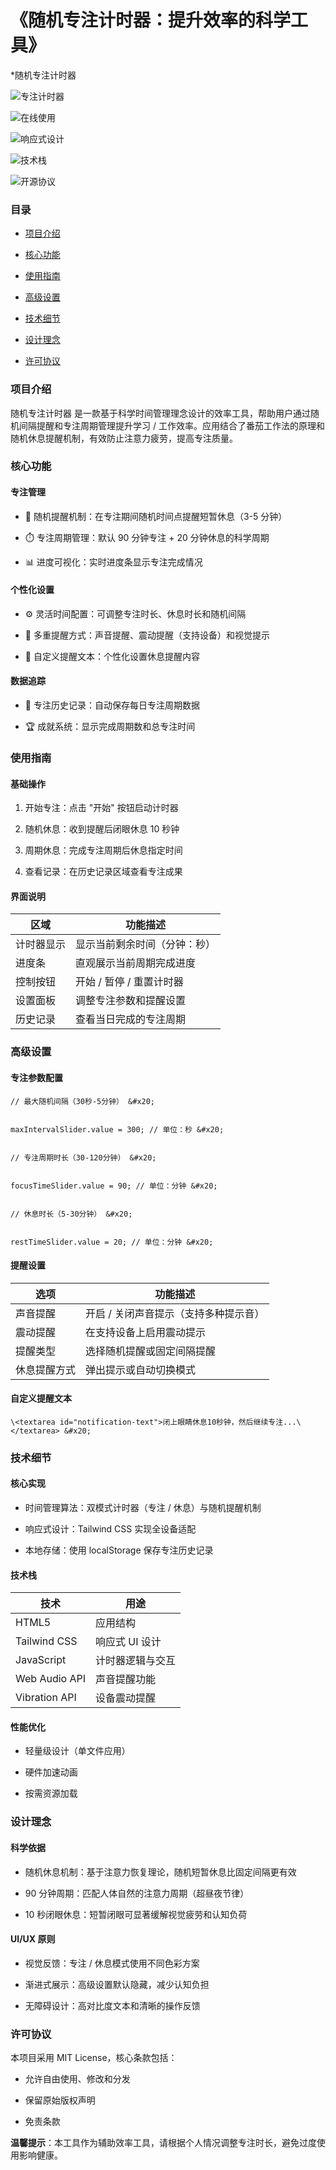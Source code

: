 # 《随机专注计时器：提升效率的科学工具》

\*随机专注计时器




![专注计时器](https://cdn-icons-png.flaticon.com/512/3330/3330312.png)



![在线使用](https://img.shields.io/badge/🕒%20在线使用-随机专注计时器-536af5?color=536af5)



![响应式设计](https://img.shields.io/badge/📱%20响应式设计-移动设备友好-2ba97a?color=2ba97a)



![技术栈](https://img.shields.io/badge/技术栈-HTML5/CSS3/JavaScript-blue)



![开源协议](https://img.shields.io/badge/开源协议-MIT-green)

### 目录&#xA;



*   [项目介绍](#项目介绍)

*   [核心功能](#核心功能)

*   [使用指南](#使用指南)

*   [高级设置](#高级设置)

*   [技术细节](#技术细节)

*   [设计理念](#设计理念)

*   [许可协议](#许可协议)

### 项目介绍&#xA;

随机专注计时器 是一款基于科学时间管理理念设计的效率工具，帮助用户通过随机间隔提醒和专注周期管理提升学习 / 工作效率。应用结合了番茄工作法的原理和随机休息提醒机制，有效防止注意力疲劳，提高专注质量。




### 核心功能&#xA;

#### 专注管理&#xA;



*   🎯 随机提醒机制：在专注期间随机时间点提醒短暂休息（3-5 分钟）


*   ⏱️ 专注周期管理：默认 90 分钟专注 + 20 分钟休息的科学周期


*   📊 进度可视化：实时进度条显示专注完成情况


#### 个性化设置&#xA;



*   ⚙️ 灵活时间配置：可调整专注时长、休息时长和随机间隔


*   🔔 多重提醒方式：声音提醒、震动提醒（支持设备）和视觉提示


*   📝 自定义提醒文本：个性化设置休息提醒内容


#### 数据追踪&#xA;



*   📅 专注历史记录：自动保存每日专注周期数据


*   🏆 成就系统：显示完成周期数和总专注时间


### 使用指南&#xA;

#### 基础操作&#xA;



1.  开始专注：点击 "开始" 按钮启动计时器


2.  随机休息：收到提醒后闭眼休息 10 秒钟


3.  周期休息：完成专注周期后休息指定时间


4.  查看记录：在历史记录区域查看专注成果


#### 界面说明&#xA;



| 区域&#xA;    | 功能描述&#xA;            |
| ---------- | -------------------- |
| 计时器显示&#xA; | 显示当前剩余时间（分钟：秒）&#xA;  |
| 进度条&#xA;   | 直观展示当前周期完成进度&#xA;    |
| 控制按钮&#xA;  | 开始 / 暂停 / 重置计时器&#xA; |
| 设置面板&#xA;  | 调整专注参数和提醒设置&#xA;     |
| 历史记录&#xA;  | 查看当日完成的专注周期&#xA;     |

### 高级设置&#xA;

#### 专注参数配置&#xA;



```
// 最大随机间隔（30秒-5分钟） &#x20;


maxIntervalSlider.value = 300; // 单位：秒 &#x20;


// 专注周期时长（30-120分钟） &#x20;


focusTimeSlider.value = 90; // 单位：分钟 &#x20;


// 休息时长（5-30分钟） &#x20;


restTimeSlider.value = 20; // 单位：分钟 &#x20;
```

#### 提醒设置&#xA;



| 选项&#xA;     | 功能描述&#xA;                 |
| ----------- | ------------------------- |
| 声音提醒&#xA;   | 开启 / 关闭声音提示（支持多种提示音）&#xA; |
| 震动提醒&#xA;   | 在支持设备上启用震动提示&#xA;         |
| 提醒类型&#xA;   | 选择随机提醒或固定间隔提醒&#xA;        |
| 休息提醒方式&#xA; | 弹出提示或自动切换模式&#xA;          |

#### 自定义提醒文本&#xA;



```
\<textarea id="notification-text">闭上眼睛休息10秒钟，然后继续专注...\</textarea> &#x20;
```

### 技术细节&#xA;

#### 核心实现&#xA;



*   时间管理算法：双模式计时器（专注 / 休息）与随机提醒机制


*   响应式设计：Tailwind CSS 实现全设备适配


*   本地存储：使用 localStorage 保存专注历史记录


#### 技术栈&#xA;



| 技术&#xA;            | 用途&#xA;        |
| ------------------ | -------------- |
| HTML5&#xA;         | 应用结构&#xA;      |
| Tailwind CSS&#xA;  | 响应式 UI 设计&#xA; |
| JavaScript&#xA;    | 计时器逻辑与交互&#xA;  |
| Web Audio API&#xA; | 声音提醒功能&#xA;    |
| Vibration API&#xA; | 设备震动提醒&#xA;    |

#### 性能优化&#xA;



*   轻量级设计（单文件应用）


*   硬件加速动画


*   按需资源加载


### 设计理念&#xA;

#### 科学依据&#xA;



*   随机休息机制：基于注意力恢复理论，随机短暂休息比固定间隔更有效


*   90 分钟周期：匹配人体自然的注意力周期（超昼夜节律）


*   10 秒闭眼休息：短暂闭眼可显著缓解视觉疲劳和认知负荷


#### UI/UX 原则&#xA;



*   视觉反馈：专注 / 休息模式使用不同色彩方案


*   渐进式展示：高级设置默认隐藏，减少认知负担


*   无障碍设计：高对比度文本和清晰的操作反馈


### 许可协议&#xA;

本项目采用 MIT License，核心条款包括：




*   允许自由使用、修改和分发


*   保留原始版权声明


*   免责条款


**温馨提示**：本工具作为辅助效率工具，请根据个人情况调整专注时长，避免过度使用影响健康。
